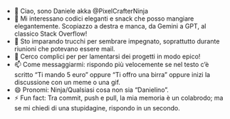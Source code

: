 - 👋 Ciao, sono Daniele akka @PixelCrafterNinja
- 👀 Mi interessano codici eleganti e snack che posso mangiare elegantemente. Scopiazzo a destra e manca, da Gemini a GPT, al classico Stack Overflow!
- 🌱 Sto imparando trucchi per sembrare impegnato, soprattutto durante riunioni che potevano essere mail.
- 💞️ Cerco complici per per lamentarsi dei progetti in modo epico!
- 📫 Come messaggiarmi: rispondo più velocemente se nel testo c’è scritto “Ti mando 5 euro” oppure “Ti offro una birra” oppure inizi la discussione con un meme o una gif.
- 😄 Pronomi: Ninja/Qualsiasi cosa non sia “Danielino”. 
- ⚡ Fun fact: Tra commit, push e pull, la mia memoria è un colabrodo; ma se mi chiedi di una stupidagine, rispondo in un secondo.

<!---
PixelCrafterNinja/PixelCrafterNinja is a ✨ special ✨ repository because its `README.md` (this file) appears on your GitHub profile.
You can click the Preview link to take a look at your changes.
--->
